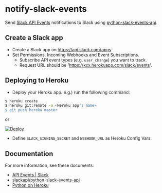 notify-slack-events
===

Send [Slack API Events](https://api.slack.com/events) notifications to Slack
using [python-slack-events-api](https://github.com/slackapi/python-slack-events-api).

## Create a Slack app
- Create a Slack app on https://api.slack.com/apps
- Set Permissions, Incoming Webhooks and Event Subscriptions.
  - Subscribe API event types (e.g. `user_change`) you want to track.
  - Request URL should be 'https://xxx.herokuapp.com/slack/events'.

## Deploying to Heroku
- Deploy your Heroku app. e.g.) run the following command:
```sh
$ heroku create
$ heroku git:remote -a <Heroku app's name>
$ git push heroku master
```

or

[![Deploy](https://www.herokucdn.com/deploy/button.svg)](https://heroku.com/deploy)

- Define `SLACK_SIGNING_SECRET` and `WEBHOOK_URL` as Heroku Config Vars.

## Documentation

For more information, see these documents:

- [API Events | Slack](https://api.slack.com/events)
- [slackapi/python-slack-events-api](https://github.com/slackapi/python-slack-events-api)
- [Python on Heroku](https://devcenter.heroku.com/categories/python)
